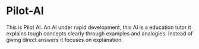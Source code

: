 # Pilot-AI
This is Pilot AI. An AI under rapid development, this AI is a education tutor it explains tough concepts clearly through examples and analogies. Instead of giving direct answers it focuses on explanation.
